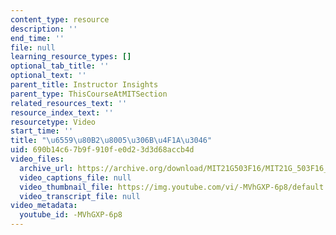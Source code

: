 ```yaml
---
content_type: resource
description: ''
end_time: ''
file: null
learning_resource_types: []
optional_tab_title: ''
optional_text: ''
parent_title: Instructor Insights
parent_type: ThisCourseAtMITSection
related_resources_text: ''
resource_index_text: ''
resourcetype: Video
start_time: ''
title: "\u6559\u80B2\u8005\u306B\u4F1A\u3046"
uid: 690b14c6-7b9f-910f-e0d2-3d3d68accb4d
video_files:
  archive_url: https://archive.org/download/MIT21G503F16/MIT21G_503F16_track02_ja_300k.mp4
  video_captions_file: null
  video_thumbnail_file: https://img.youtube.com/vi/-MVhGXP-6p8/default.jpg
  video_transcript_file: null
video_metadata:
  youtube_id: -MVhGXP-6p8
---
```

